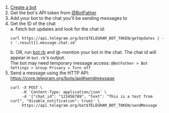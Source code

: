 1. [Create a bot](https://core.telegram.org/bots#6-botfather)
2. Get the bot's API token from [@BotFather](https://telegram.me/BotFather)
3. Add your bot to the chat you'll be sending messages to
3. Get the ID of the chat  
   a. Fetch bot updates and look for the chat id:  
      ```shell
      curl https://api.telegram.org/bot$TELEGRAM_BOT_TOKEN/getUpdates | -r '.result[].message.chat.id'
      ```
   b. OR, run [bot.rb](https://gist.github.com/dideler/85de4d64f66c1966788c1b2304b9caf1#file-bot-rb) and @-mention your bot in the chat. The chat id will appear in `bot.rb`'s output.  
     The bot may need temporary message access: `@BotFather > Bot Settings > Group Privacy > Turn off`
4. Send a message using the HTTP API: https://core.telegram.org/bots/api#sendmessage  
   ```shell
   curl -X POST \
        -H 'Content-Type: application/json' \
        -d '{"chat_id": "123456789", "text": "This is a test from curl", "disable_notification": true}' \
        https://api.telegram.org/bot$TELEGRAM_BOT_TOKEN/sendMessage
   ```